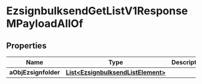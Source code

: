 

# EzsignbulksendGetListV1ResponseMPayloadAllOf

## Properties

Name | Type | Description | Notes
------------ | ------------- | ------------- | -------------
**aObjEzsignfolder** | [**List&lt;EzsignbulksendListElement&gt;**](EzsignbulksendListElement.md) |  |  [optional]




